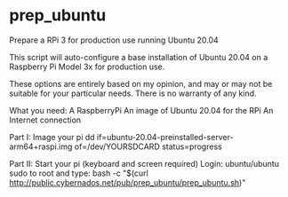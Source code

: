 # prep_ubuntu
Prepare a RPi 3 for production use running Ubuntu 20.04

This script will auto-configure a base installation of Ubuntu 20.04 on a Raspberry Pi Model 3x for production use.

These options are entirely based on my opinion, and may or may not be suitable for your particular needs.
There is no warranty of any kind.

What you need:
  A RaspberryPi
  An image of Ubuntu 20.04 for the RPi
  An Internet connection

Part I: Image your pi
  dd if=ubuntu-20.04-preinstalled-server-arm64+raspi.img of=/dev/YOURSDCARD status=progress

Part II: Start your pi (keyboard and screen required)
  Login: ubuntu/ubuntu
  sudo to root and type: bash -c "$(curl http://public.cybernados.net/pub/prep_ubuntu/prep_ubuntu.sh)"
